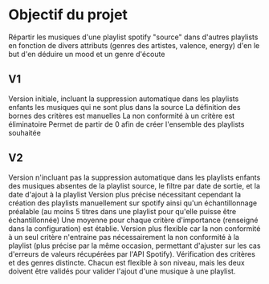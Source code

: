 # Objectif du projet
Répartir les musiques d'une playlist spotify "source" dans d'autres playlists en fonction de divers attributs (genres des artistes, valence, energy) d'en le but d'en déduire un mood et un genre d'écoute

## V1
Version initiale, incluant la suppression automatique dans les playlists enfants les musiques qui ne sont plus dans la source
La définition des bornes des critères est manuelles
La non conformité à un critère est éliminatoire
Permet de partir de 0 afin de créer l'ensemble des playlists souhaitée

## V2
Version n'incluant pas la suppression automatique dans les playlists enfants des musiques absentes de la playlist source, le filtre par date de sortie, et la date d'ajout à la playlist
Version plus précise nécessitant cependant la création des playlists manuellement sur spotify ainsi qu'un échantillonnage préalable (au moins 5 titres dans une playlist pour qu'elle puisse être échantillonnée)
Une moyenne pour chaque critère d'importance (renseigné dans la configuration) est établie.
Version plus flexible car la non conformité à un seul critère n'entraine pas nécessairement la non conformité à la playlist (plus précise par la même occasion, permettant d'ajuster sur les cas d'erreurs de valeurs récupérées par l'API Spotify).
Vérification des critères et des genres distincte. Chacun est flexible à son niveau, mais les deux doivent être validés pour valider l'ajout d'une musique à une playlist.
